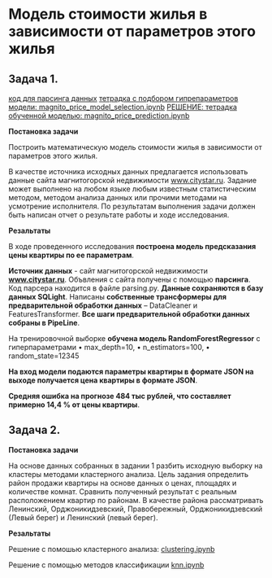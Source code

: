 # Mодель стоимости жилья в зависимости от параметров этого жилья

## Задача 1. 

[код для парсинга данных](parsing.py)
[тетрадка с подбором гипрепараметров модели: magnito_price_model_selection.ipynb](magnito_price_model_selection.ipynb)
[РЕШЕНИЕ: тетрадка обученной моделью: magnito_price_prediction.ipynb](magnito_price_prediction.ipynb)

**Постановка задачи**

Построить математическую модель стоимости жилья в зависимости от параметров этого жилья.

В качестве источника исходных данных предлагается использовать данные сайта магнитогорской недвижимости www.citystar.ru. Задание может выполнено на любом языке любым известным статистическим методом, методом анализа данных или прочими методами на усмотрение исполнителя. По результатам выполнения задачи должен быть написан отчет о результате работы и ходе исследования.

**Резальтаты**

В ходе проведенного исследования **построена модель предсказания цены квартиры по ее параметрам**. 

**Источник данных** - сайт магнитогорской недвижимости **www.citystar.ru**. Объвления с сайта получены с помощью **парсинга**. Код парсера находится в файле parsing.py. **Данные сохраняются в базу данных SQLight**. Написаны **собственные трансформеры для предварительной обработки данных** – DataCleaner и FeaturesTransformer. **Все шаги предварительной обработки данных собраны в PipeLine**.

На тренировочной выборке **обучена модель RandomForestRegressor** с гиперпараметрами
•	max_depth=10, 
•	n_estimators=100,
•	random_state=12345

**На вход модели подаются параметры квартиры в формате JSON на выходе получается цена квартиры в формате JSON**. 

**Средняя ошибка на прогнозе 484 тыс рублей, что составляет примерно 14,4 % от цены квартиры**.


## Задача 2.

**Постановка задачи**

На основе данных собранных в задании 1 разбить исходную выборку на кластеры методами кластерного анализа. Цель задания определить  район продажи квартиры на основе данных о ценах, площадях и количестве комнат. Сравнить полученный результат с реальным расположением квартир по районам. В качестве района рассматривать Ленинский, Орджоникидзевский, Правобережный, Орджоникидзевский (Левый берег) и Ленинский (левый берег).

**Резальтаты**

Решение с помошью кластерного анализа: [clustering.ipynb](clustering.ipynb)

Решение с помощью методов классификации [knn.ipynb](knn.ipynb)